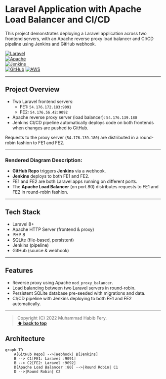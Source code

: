 # Laravel Application with Apache Load Balancer and CI/CD

This project demonstrates deploying a Laravel application across two frontend servers, with an Apache reverse proxy load balancer and CI/CD pipeline using Jenkins and GitHub webhook.

[![Laravel](https://img.shields.io/badge/Laravel-v8+-red)](https://laravel.com)  
[![Apache](https://img.shields.io/badge/Apache-HTTP--Server-blue)](https://httpd.apache.org)  
[![Jenkins](https://img.shields.io/badge/Jenkins-CI/CD-yellow)](https://www.jenkins.io)  
[![GitHub](https://img.shields.io/badge/GitHub-Webhook-black)](https://docs.github.com/en/webhooks)
[![AWS](https://img.shields.io/badge/AWS-EC2-orange)](https://aws.amazon.com/ec2/)

---

## Project Overview

- Two Laravel frontend servers:
  - FE1: `54.176.172.183:9091`
  - FE2: `54.176.56.42:9092`
- Apache reverse proxy server (load balancer): `54.176.139.180`
- Jenkins CI/CD pipeline automatically deploys code on both frontends when changes are pushed to GitHub.

Requests to the proxy server (`54.176.139.180`) are distributed in a round-robin fashion to FE1 and FE2.

---
### Rendered Diagram Description:
- **GitHub Repo** triggers **Jenkins** via a webhook.
- **Jenkins** deploys to both FE1 and FE2.
- FE1 and FE2 are both Laravel apps running on different ports.
- The **Apache Load Balancer** (on port 80) distributes requests to FE1 and FE2 in round-robin fashion.
                
---

## Tech Stack

- Laravel 8+
- Apache HTTP Server (frontend & proxy)
- PHP 8
- SQLite (file-based, persistent)
- Jenkins (pipeline)
- GitHub (source & webhook)

---

## Features

- Reverse proxy using Apache `mod_proxy_balancer`.
- Load balancing between two Laravel servers in round-robin.
- Persistent SQLite database pre-seeded with migrations and data.
- CI/CD pipeline with Jenkins deploying to both FE1 and FE2 automatically.

---
> Copyright (C) 2022 Muhammad Habib Fery.  
**[⬆ back to top](#laravel-travel-app-platform)**

[Frontend Features]:#frontend-features
[Admin Panel Features]:#admin-panel-features
[Requirements]:#requirements
[Install]:#install
[How to setting]:#how-to-setting
[DB Structure]:#database-structure
[License]:#license





## Architecture

```mermaid
graph TD
    A[GitHub Repo] -->|Webhook| B[Jenkins]
    B --> C1[FE1: Laravel :9091]
    B --> C2[FE2: Laravel :9092]
    D[Apache Load Balancer :80] -->|Round Robin| C1
    D -->|Round Robin| C2
